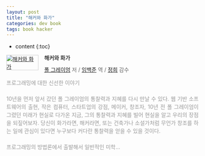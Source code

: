 ```yaml
---
layout: post
title: "해커와 화가"
categories: dev book
tags: book hacker
---
```


* content
{:toc}

<div style="clear:left;text-align:left;"><div style="float:left;margin:0 15px 5px 0;"><a href="http://www.yes24.com/24/Goods/11775130" style="display:inline-block;overflow:hidden;border:solid 1px #ccc;" target="_blank"><img style="margin:-1px;vertical-align:top;" src="http://image.yes24.com/goods/11775130/M" border="0" alt="해커와 화가"></a></div><div><p style="line-height:1.2em;color:#333;font-size:14px;font-weight:bold;">해커와 화가</p><p style="margin-top:5px;line-height:1.2em;color:#666;"><a href="http://www.yes24.com//SearchCorner/Result?domain=ALL&author_yn=Y&query=%c6%fa+%b1%d7%b7%b9%c0%cc%be%f6" target="_blank">폴 그레이엄</a> 저 / <a href="http://www.yes24.com//SearchCorner/Result?domain=ALL&author_yn=Y&query=%c0%d3%b9%e9%c1%d8" target="_blank">임백준</a> 역 / <a href="http://www.yes24.com//SearchCorner/Result?domain=ALL&author_yn=Y&query=%c1%a4%c8%f1" target="_blank">정희</a> 감수</p><p style="margin-top:14px;line-height:1.5em;text-align:justify;color:#999;">프로그래밍에 대한 신선한 이야기<br/><br/>10년을 먼저 앞서 갔던 폴 그레이엄의 통찰력과 지혜를 다시 만날 수 있다. 웹 기반 소프트웨어의 출현, 작은 컴퓨터, 스타트업의 강점, 메이커, 창조자, 10년 전 폴 그레이엄이 그렸던 미래가 현실로 다가온 지금, 그의 통찰력과 지혜를 빌어 현실을 알고 우리의 장점을 되짚어보자. 당신이 화가라면, 해커라면, 또는 건축가나 소설가처럼 무언가 창조를 하는 일에 관심이 있다면 누구보다 커다란 통찰력을 얻을 수 있을 것이다.<br/><br/>프로그래밍의 방법론에서 출발해서 일반적인 미학...</p></div></div>

<!--more-->

[hackers-and-painters]: http://www.yes24.com/24/goods/11775130